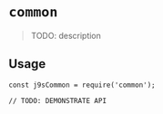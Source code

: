 # `common`

> TODO: description

## Usage

```
const j9sCommon = require('common');

// TODO: DEMONSTRATE API
```
